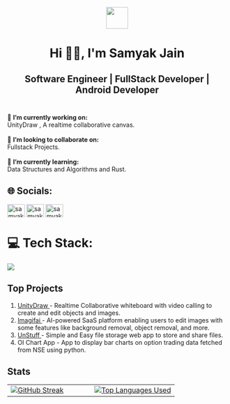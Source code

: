 <p align="center"><picture align="center"><img align="center" src = "https://github.com/7oSkaaa/7oSkaaa/blob/main/Images/Programming_Languages.gif?raw=true" width = 50px/></picture></p>
<h1 align="center">Hi 👋🏻, I'm Samyak Jain</h1>
<h2 align="center"> Software Engineer | FullStack Developer | Android Developer <br><br> </h2>

🔭 **I’m currently working on:**  <br>UnityDraw , A realtime collaborative canvas.
<br><br>👯 **I’m looking to collaborate on:**  <br>Fullstack Projects.<br><br>
🌱 **I’m currently learning:**  <br>Data Structures and Algorithms and Rust.
<br>

## 🌐 Socials:
<a href="https://www.linkedin.com/in/samyak-jain-51809828b/" target="_blank"><img align="center" src="https://raw.githubusercontent.com/rahuldkjain/github-profile-readme-generator/master/src/images/icons/Social/linked-in-alt.svg" alt="samyak-jain-51809828b" height="30" width="40" /></a>
<a href="https://twitter.com/samyakj_7" target="_blank"><img align="center" src="https://raw.githubusercontent.com/rahuldkjain/github-profile-readme-generator/master/src/images/icons/Social/twitter.svg" alt="samyakj7" height="30" width="40" /></a>
<a href="https://instagram.com/samyakj7" target="_blank"><img align="center" src="https://raw.githubusercontent.com/rahuldkjain/github-profile-readme-generator/master/src/images/icons/Social/instagram.svg" alt="samyakj7" height="30" width="40" /></a>
# 💻 Tech Stack:
<img src="https://skillicons.dev/icons?i=typescript,javascript,nextjs,react,nodejs,express,python,java,rust,tailwind,threejs,mongodb,flask,firebase,mysql,fastapi,postman,aws,gcp,azure,heroku,vercel,vite,github,html,androidstudio&perline=13">

## Top Projects
1) <a href="https://unitydraw.tech" target="_blank" > UnityDraw      </a> - Realtime Collaborative whiteboard with video calling to create and edit objects and images. 
2) <a href="https://imagif-ai.vercel.app" target="_blank" > Imagifai       </a> - AI-powered SaaS platform enabling users to edit images with some features like background removal, object removal, and more.
3) <a href="https://unstuff.vercel.app" target="_blank" > UnStuff        </a> - Simple and Easy file storage web app to store and share files.
4)  OI Chart App - App to display bar charts on option trading data fetched from NSE using python.

## Stats
<table align="center">
<tr border="none">
<td width="50%" align="left">
  <a href="https://git.io/streak-stats"><img src="https://streak-stats.demolab.com?user=Samyak-J7&theme=cobalt&hide_border=true" alt="GitHub Streak" /></a>

</td>
<td width="50%" align="center">
<a href="#" align="center"><img src="https://github-readme-stats.vercel.app/api/top-langs/?username=Samyak-J7&theme=dark&hide_border=false&include_all_commits=false&count_private=false&layout=compact" alt="Top Languages Used" align="center"/></a>

  
  </td>
</tr>
</table>

